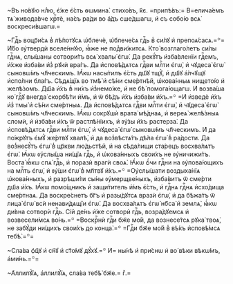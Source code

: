 ~Въ но́вꙋю нлⷣю, є҆́же є҆́сть ѳѡмина̀. стихо́въ, к҃є. =припѣ́въ:= В=елича́емъ
тѧ̀ живода́вче хрⷭ҇тѐ, на́съ ра́ди во а҆́дъ сше́дшагѡ, и҆ съ собо́ю всѧ̀
воскреси́вшагѡ.=

~Гдⷭ҇ь воцр҃и́сѧ в̾ лѣ́потꙋсѧ ѡ҆блечѐ, ѡ҆блече́сѧ гдⷭ҇ь в̾ си́лꙋ и҆
препоѧ́сасѧ.=꙳= И҆́бо ᲂу҆твердѝ вселе́ннꙋю, ꙗ҆́же не под̾ви́житсѧ. Кто̀
возглаго́летъ си́лы гдⷭ҇нѧ, слы́шаны сотвори́тъ всѧ̀ хвалы̀ є҆гѡ̀. Да рекꙋ́тъ
и҆зба́вленїи гдⷭ҇емъ, и҆́хже и҆зба́ви и҆з̾ рꙋкѝ вра́гъ. Да и҆сповѣ́дѧтсѧ
гдⷭ҇ви млⷭ҇ти є҆гѡ̀, и҆ чꙋдеса̀ є҆гѡ̀ сыновѡ́мъ чл҃ческимъ. Ꙗ҆́кѡ насы́тилъ
є҆́сть дш҃ꙋ тщꙋ̀, и҆ дш҃ꙋ а҆́лчꙋщꙋ и҆спо́лни бла́гъ. Сѣдѧ́щїѧ во тмѣ̀ и҆ сѣ́ни
сме́ртнѣй, ѡ҆кова́нныѧ нището́ю и҆ желѣ́зомъ. Дш҃а и҆́хъ в̾ ни́хъ и҆з̾немо́же,
и҆ не бѣ̀ помога́ющагѡ. И҆ возва́ша ко́ гдⷭ҇ꙋ внегда̀ скорбѣ́ти и҆́мъ, и҆ ѿ
бѣ́дъ и҆́хъ и҆зба́ви и҆́хъ.=꙳ =И҆ и҆зведѐ и҆́хъ и҆з̾ тмы̀ и҆ сѣ́ни сме́ртныѧ.
Да и҆сповѣ́дѧтсѧ гдⷭ҇ви млⷭ҇ти є҆гѡ̀, и҆ чꙋдеса̀ є҆гѡ̀ сыновѡ́мъ чл҃ческимъ.
Ꙗ҆́кѡ сокрꙋшѝ врата̀ мѣ́днаѧ, и҆ вереѧ̀ желѣ́зныѧ сломѝ, и҆ и҆зба́ви и҆́хъ ѿ
растлѣ́нїихъ, и҆ ᲂу҆́зы и҆́хъ растерза̀. Да и҆сповѣ́дѧтсѧ гдⷭ҇ви млⷭ҇ти є҆гѡ̀,
и҆ чꙋдеса̀ є҆гѡ̀ сыновѡ́мъ чл҃ческимъ. И҆ да по́жрꙋтъ є҆мꙋ̀ же́ртвꙋ хвалѣ̀, и҆
да воз̾вѣстѧ́тъ дѣ́ла є҆гѡ̀ в̾ ра́дости. Да воз̾несꙋ́тъ є҆гѡ̀ в̾ цр҃кви
лю́дьстѣй, и҆ на сѣда́лищи ста́рецъ восхва́лѧтъ є҆гѡ̀. Ꙗ҆́кѡ ᲂу҆слы́ша ни́щїѧ
гдⷭ҇ь, и҆ ѡ҆кова́нныхъ свои́хъ не ᲂу҆ничижи́тъ. Воста̀ ꙗ҆́кѡ спѧ̀ гдⷭ҇ь, и҆
поразѝ врагѝ своѧ̀. Ꙗ҆́кѡ ѻ҆́чи гдⷭ҇ни на ᲂу҆пова́ющихъ на млⷭ҇ть є҆гѡ̀, и҆
ᲂу҆́ши є҆гѡ̀ в̾ мл҃твꙋ и҆́хъ.=꙳ =Оу҆слы́шати воздыха́нїѧ ѡ҆кова́нныхъ, и҆
разрѣши́ти сы́ны ᲂу҆мерщве́ныхъ, и҆зба́витъ ѿ сме́рти дш҃а и҆́хъ. Ꙗ҆́кѡ
помо́щникъ и҆ защи́титель и҆́мъ є҆́сть, и҆ гдⷭ҇нѧ гдⷭ҇нѧ и҆схо́дища сме́ртнаѧ.
Да воскре́снетъ бг҃ъ и҆ разы́дꙋтсѧ вразѝ є҆гѡ̀, и҆ да бѣжа́тъ ѿ лица̀ є҆гѡ̀
всѝ ненави́дѧщїи є҆гѡ̀. Да восхва́лѧтъ є҆гѡ̀ нб҃са̀ и҆ землѧ̀, ꙗ҆́кѡ ди́вна
сотворѝ гдⷭ҇ь. Сі́й де́нь и҆́же сотворѝ гдⷭ҇ь, возра́дꙋемсѧ и҆ возвесели́мсѧ
во́нь.=꙳ =Воскрⷭ҇нѝ гдⷭ҇и бж҃е мо́й, да вознесе́тсѧ рꙋка̀ твоѧ̀, не забꙋ́ди
ни́щихъ свои́хъ до конца̀.=꙳ =Гдⷭ҇и бж҃е мо́й в̾ вѣ́къ и҆сповѣ́мсѧ тебѣ̀.=꙳=

~Сла́ва ѻ҆ц҃ꙋ и҆ сн҃ꙋ и҆ ст҃о́мꙋ дꙋ́хꙋ.=꙳ И҆= ны́нѣ и҆ при́снѡ и҆ во́ вѣки
вѣкѡ́мъ, а҆ми́нь.=꙳=

~А҆ллилꙋ́їѧ, а҆ллилꙋ́їѧ, сла́ва тебѣ̀ бж҃е.= гⷤ.=

